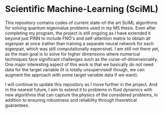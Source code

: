 # Scientific Machine-Learning (SciML)

This repository contains codes of current state-of-the art SciML algorithms for solving quantum eigenvalue problems used in my MS thesis. Even after completing my program, the project is still ongoing as I have extended it beyond just PINN to include FNO's and self-attention matrix to obtain all eigenpair at once (rather than training a separate neural network for each eigenpair, which was still computationally expensive). I am still not there yet, as the main goal is to solve for higher dimensions where numerical techniques face significant challenges such as the curse-of-dimensionality. One major interesting aspect of this work is that we basically do not need data for the target variable (It is totally unsupervised! though, we can augment the approach with some target variable data if we want). 

I will continue to update this repository as I move further in the project. And in the nearest future, I aim to extend it to problems in fluid dynamics with new algorithms that can capture the physics of the considered problems, in addition to ensuring robustness and reliability through theoretical guarantees.
